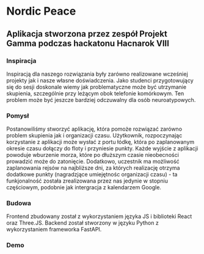 # Nordic Peace 
## Aplikacja stworzona przez zespół Projekt Gamma podczas hackatonu Hacnarok VIII 


### Inspiracja

Inspiracją dla naszego rozwiązania były zarówno realizowane wcześniej projekty jak i nasze własne doświadczenia. Jako studenci przygotowujący się do sesji doskonale wiemy jak problematyczne może być utrzymanie skupienia, szczególnie przy leżącym obok telefonie komórkowym. Ten problem może być jeszcze bardziej odczuwalny dla osób neuroatypowych.
### Pomysł

Postanowiliśmy stworzyć aplikację, która pomoże rozwiązać zarówno problem skupienia jak i organizacji czasu. Użytkownik, rozpoczynając korzystanie z aplikacji może wysłać z portu łódkę, która po zaplanowanym okresie czasu dołączy do floty i przyniesie punkty. Każde wyjście z aplikacji powoduje wburzenie morza, które po dłuższym czasie nieobecności prowadzić może do zatonięcie. Dodatkowo, uczestnik ma możliwość zaplanowania rejsów na najbliższe dni, za których realizację otrzyma dodatkowe punkty (nagradzjące umiejętnośc organizacji czasu) - ta funkjonalność została zrealizowana przez nas jedynie w stopniu częściowym, podobnie jak intergracja z kalendarzem Google.
### Budowa

Frontend zbudowany został z wykorzystaniem języka JS i biblioteki React oraz Three.JS. Backend został stworzony w języku Python z wykorzystaniem frameworka FastAPI.

### Demo

